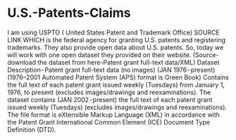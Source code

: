 # U.S.-Patents-Claims
I am using USPTO ( United States Patent and Trademark Office) SOURCE LINK WHICH is the federal agency for granting U.S. patents and registering trademarks. They also provide open data about U.S. patents. So, today we will work with one open dataset they provided on their website. (Source- download the dataset from here-Patent grant full-text data/XML) Dataset Description - Patent grant full-text data (no images) (JAN 1976 - present) (1976–2001 Automated Patent System (APS) format is Green Book) Contains the full text of each patent grant issued weekly (Tuesdays) from January 1, 1976, to present (excludes images/drawings and reexaminations). The dataset contains (JAN 2002 - present) the full text of each patent grant issued weekly (Tuesdays) (excludes images/drawings and reexaminations). The file format is eXtensible Markup Language (XML) in accordance with the Patent Grant International Common Element (ICE) Document Type Definition (DTD).

